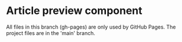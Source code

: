 # Article preview component

All files in this branch (gh-pages) are only used by GitHub Pages. The project files are in the 'main' branch.
